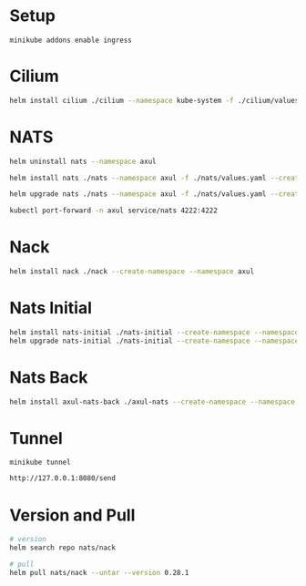 # Setup
```
minikube addons enable ingress
```

# Cilium
```sh
helm install cilium ./cilium --namespace kube-system -f ./cilium/values.yaml --create-namespace
```


# NATS
```sh
helm uninstall nats --namespace axul

helm install nats ./nats --namespace axul -f ./nats/values.yaml --create-namespace

helm upgrade nats ./nats --namespace axul -f ./nats/values.yaml --create-namespace

kubectl port-forward -n axul service/nats 4222:4222
```

# Nack
```sh
helm install nack ./nack --create-namespace --namespace axul
```

# Nats Initial
```sh
helm install nats-initial ./nats-initial --create-namespace --namespace axul
helm upgrade nats-initial ./nats-initial --create-namespace --namespace axul
```


# Nats Back
```sh
helm install axul-nats-back ./axul-nats --create-namespace --namespace axul
```

# Tunnel

```
minikube tunnel
```

```sh
http://127.0.0.1:8080/send
```

# Version and Pull

```sh
# version
helm search repo nats/nack

# pull
helm pull nats/nack --untar --version 0.28.1
```